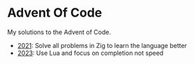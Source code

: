 # Advent Of Code

My solutions to the Advent of Code.

* [2021](https://github.com/natecraddock/aoc/tree/master/2021): Solve all problems in Zig to learn the language better
* [2023](https://github.com/natecraddock/aoc/tree/master/2023): Use Lua and focus on completion not speed
